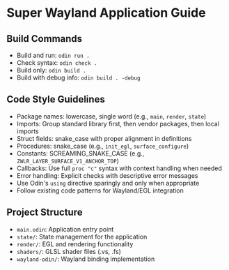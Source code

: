 # Super Wayland Application Guide

## Build Commands
- Build and run: `odin run .`
- Check syntax: `odin check .`
- Build only: `odin build .`
- Build with debug info: `odin build . -debug`

## Code Style Guidelines
- Package names: lowercase, single word (e.g., `main`, `render`, `state`)
- Imports: Group standard library first, then vendor packages, then local imports
- Struct fields: snake_case with proper alignment in definitions
- Procedures: snake_case (e.g., `init_egl`, `surface_configure`)
- Constants: SCREAMING_SNAKE_CASE (e.g., `ZWLR_LAYER_SURFACE_V1_ANCHOR_TOP`)
- Callbacks: Use full `proc "c"` syntax with context handling when needed
- Error handling: Explicit checks with descriptive error messages
- Use Odin's `using` directive sparingly and only when appropriate
- Follow existing code patterns for Wayland/EGL integration

## Project Structure
- `main.odin`: Application entry point
- `state/`: State management for the application
- `render/`: EGL and rendering functionality
- `shaders/`: GLSL shader files (.vs, .fs)
- `wayland-odin/`: Wayland binding implementation